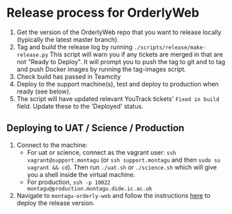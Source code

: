 # Release process for OrderlyWeb

1. Get the version of the OrderlyWeb repo that you want to release locally (typically the latest master branch).  
1. Tag and build the release log by running 
   `./scripts/release/make-release.py`
   This script will warn you if any tickets are merged in that are not "Ready 
   to Deploy". It will prompt you to push the tag to git and to tag and push Docker images by running the tag-images 
   script.
1. Check build has passed in Teamcity
1. Deploy to the support machine(s), test and deploy to production when ready (see below).
1. The script will have updated relevant YouTrack tickets' `Fixed in build` field. Update these to the 'Deployed' status.

## Deploying to UAT / Science / Production

1. Connect to the machine:
    - For uat or science, connect as the vagrant user: `ssh vagrant@support.montagu` (or `ssh support.montagu` and then 
       `sudo su vagrant && cd`). Then run `./uat.sh` or `./science.sh` which will give you a shell inside the virtual 
       machine.
    - For production, `ssh -p 10022 montagu@production.montagu.dide.ic.ac.uk`   
1. Navigate to `montagu-orderly-web` and follow the instructions 
   [here](https://github.com/vimc/montagu-orderly-web/blob/master/README.md) to deploy the release version.
